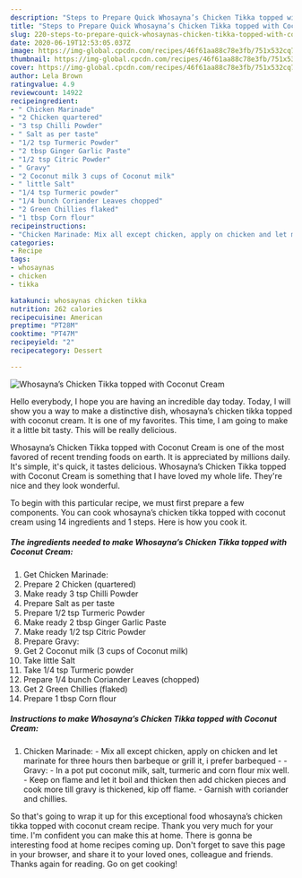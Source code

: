 ```yaml
---
description: "Steps to Prepare Quick Whosayna’s Chicken Tikka topped with Coconut Cream"
title: "Steps to Prepare Quick Whosayna’s Chicken Tikka topped with Coconut Cream"
slug: 220-steps-to-prepare-quick-whosaynas-chicken-tikka-topped-with-coconut-cream
date: 2020-06-19T12:53:05.037Z
image: https://img-global.cpcdn.com/recipes/46f61aa88c78e3fb/751x532cq70/whosaynas-chicken-tikka-topped-with-coconut-cream-recipe-main-photo.jpg
thumbnail: https://img-global.cpcdn.com/recipes/46f61aa88c78e3fb/751x532cq70/whosaynas-chicken-tikka-topped-with-coconut-cream-recipe-main-photo.jpg
cover: https://img-global.cpcdn.com/recipes/46f61aa88c78e3fb/751x532cq70/whosaynas-chicken-tikka-topped-with-coconut-cream-recipe-main-photo.jpg
author: Lela Brown
ratingvalue: 4.9
reviewcount: 14922
recipeingredient:
- " Chicken Marinade"
- "2 Chicken quartered"
- "3 tsp Chilli Powder"
- " Salt as per taste"
- "1/2 tsp Turmeric Powder"
- "2 tbsp Ginger Garlic Paste"
- "1/2 tsp Citric Powder"
- " Gravy"
- "2 Coconut milk 3 cups of Coconut milk"
- " little Salt"
- "1/4 tsp Turmeric powder"
- "1/4 bunch Coriander Leaves chopped"
- "2 Green Chillies flaked"
- "1 tbsp Corn flour"
recipeinstructions:
- "Chicken Marinade: Mix all except chicken, apply on chicken and let marinate for three hours then barbeque or grill it, i prefer barbequed  Gravy: In a pot put coconut milk, salt, turmeric and corn flour mix well. Keep on flame and let it boil and thicken then add chicken pieces and cook more till gravy is thickened, kip off flame. Garnish with coriander and chillies."
categories:
- Recipe
tags:
- whosaynas
- chicken
- tikka

katakunci: whosaynas chicken tikka 
nutrition: 262 calories
recipecuisine: American
preptime: "PT28M"
cooktime: "PT47M"
recipeyield: "2"
recipecategory: Dessert

---
```



![Whosayna’s Chicken Tikka topped with Coconut Cream](https://img-global.cpcdn.com/recipes/46f61aa88c78e3fb/751x532cq70/whosaynas-chicken-tikka-topped-with-coconut-cream-recipe-main-photo.jpg)

Hello everybody, I hope you are having an incredible day today. Today, I will show you a way to make a distinctive dish, whosayna’s chicken tikka topped with coconut cream. It is one of my favorites. This time, I am going to make it a little bit tasty. This will be really delicious.

Whosayna’s Chicken Tikka topped with Coconut Cream is one of the most favored of recent trending foods on earth. It is appreciated by millions daily. It's simple, it's quick, it tastes delicious. Whosayna’s Chicken Tikka topped with Coconut Cream is something that I have loved my whole life. They're nice and they look wonderful.




To begin with this particular recipe, we must first prepare a few components. You can cook whosayna’s chicken tikka topped with coconut cream using 14 ingredients and 1 steps. Here is how you cook it.

<!--inarticleads1-->

##### The ingredients needed to make Whosayna’s Chicken Tikka topped with Coconut Cream:

1. Get  Chicken Marinade:
1. Prepare 2 Chicken (quartered)
1. Make ready 3 tsp Chilli Powder
1. Prepare  Salt as per taste
1. Prepare 1/2 tsp Turmeric Powder
1. Make ready 2 tbsp Ginger Garlic Paste
1. Make ready 1/2 tsp Citric Powder
1. Prepare  Gravy:
1. Get 2 Coconut milk (3 cups of Coconut milk)
1. Take  little Salt
1. Take 1/4 tsp Turmeric powder
1. Prepare 1/4 bunch Coriander Leaves (chopped)
1. Get 2 Green Chillies (flaked)
1. Prepare 1 tbsp Corn flour




<!--inarticleads2-->

##### Instructions to make Whosayna’s Chicken Tikka topped with Coconut Cream:

1. Chicken Marinade: - Mix all except chicken, apply on chicken and let marinate for three hours then barbeque or grill it, i prefer barbequed -  - Gravy: - In a pot put coconut milk, salt, turmeric and corn flour mix well. - Keep on flame and let it boil and thicken then add chicken pieces and cook more till gravy is thickened, kip off flame. - Garnish with coriander and chillies.




So that's going to wrap it up for this exceptional food whosayna’s chicken tikka topped with coconut cream recipe. Thank you very much for your time. I'm confident you can make this at home. There is gonna be interesting food at home recipes coming up. Don't forget to save this page in your browser, and share it to your loved ones, colleague and friends. Thanks again for reading. Go on get cooking!
